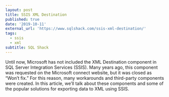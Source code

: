 ```yaml
---
layout: post
title: SSIS XML Destination
published: true
date: '2019-10-11'
external_url: 'https://www.sqlshack.com/ssis-xml-destination/'
tags:
  - ssis
  - xml
subtitle: SQL Shack
---
```

Until now, Microsoft has not included the XML Destination component in SQL Server Integration Services (SSIS). Many years ago, this component was requested on the Microsoft connect website, but it was closed as “Won’t fix.” For this reason, many workarounds and third-party components were created. In this article, we’ll talk about these components and some of the popular solutions for exporting data to XML using SSIS.
